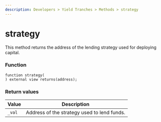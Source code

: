 ```yaml
---
description: Developers > Yield Tranches > Methods > strategy
---
```


# strategy

This method returns the address of the lending strategy used for deploying capital.

### Function

```solidity
function strategy(
) external view returns(address);
```

### Return values

| Value  | Description                                 |
| ------ | ------------------------------------------- |
| `_val` | Address of the strategy used to lend funds. |
